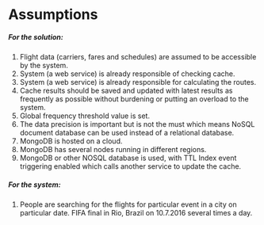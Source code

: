 # Assumptions

##### For the solution:
1.	Flight data (carriers, fares and schedules) are assumed to be accessible by the system.
2.	System (a web service) is already responsible of checking cache.
3.	System (a web service) is already responsible for calculating the routes.
4.	Cache results should be saved and updated with latest results as frequently as possible without burdening or putting an overload to the system.
5.	Global frequency threshold value is set.
6.	The data precision is important but is not the must which means NoSQL document database can be used instead of a relational database.
7.	MongoDB is hosted on a cloud.
8.	MongoDB has several nodes running in different regions.
9.	MongoDB or other NOSQL database is used, with TTL Index event triggering enabled which calls another service to update the cache.

##### For the system:
1.	People are searching for the flights for particular event in a city on particular date. FIFA final in Rio, Brazil on 10.7.2016 several times a day.